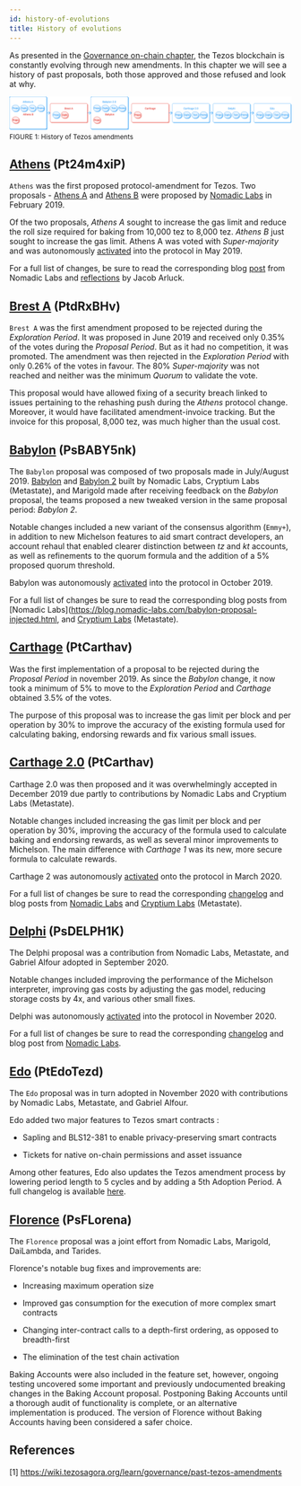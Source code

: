 ```yaml
---
id: history-of-evolutions
title: History of evolutions
---
```


As presented in the [Governance on-chain chapter](/tezos-basics/governance-on-chain), the Tezos blockchain is constantly evolving through new amendments. In this chapter we will see a history of past proposals, both those approved and those refused and look at why.

![](../../static/img/tezos-basics/history_of_tezos_amendement.svg)
<small className="figure">FIGURE 1: History of Tezos amendments</small>

## [Athens](https://www.tezosagora.org/proposal/1) (Pt24m4xiP)
`Athens` was the first proposed protocol-amendment for Tezos. Two proposals - [Athens A](https://www.tezosagora.org/proposal/1) and [Athens B](https://forum.tezosagora.org/t/athens-b-psd1ynubh/33) were proposed by [Nomadic Labs](https://blog.nomadic-labs.com/athens-our-proposals-for-the-first-voted-amendment.html) in February 2019.

Of the two proposals, _Athens A_ sought to increase the gas limit and reduce the roll size required for baking from 10,000 tez to 8,000 tez. _Athens B_ just sought to increase the gas limit. Athens A was voted with _Super-majority_ and was autonomously [activated](https://twitter.com/TezosAgoraBot/status/1133901612790034432?s=20) into the protocol in May 2019.

For a full list of changes, be sure to read the corresponding blog [post](https://blog.nomadic-labs.com/athens-proposals-injected.html) from Nomadic Labs and [reflections](https://medium.com/tqtezos/reflecting-on-athens-the-first-self-amendment-of-tezos-4791ab3b1de1) by Jacob Arluck. 

## [Brest A](https://www.tezosagora.org/proposal/3) (PtdRxBHv)

`Brest A` was the first amendment proposed to be rejected during the _Exploration Period_. It was proposed in June 2019 and received only 0.35% of the votes during the _Proposal Period_. But as it had no competition, it was promoted. The amendment was then rejected in the _Exploration Period_ with only 0.26% of the votes in favour. The 80% _Super-majority_ was not reached and neither was the minimum _Quorum_ to validate the vote.

This proposal would have allowed fixing of a security breach linked to issues pertaining to the rehashing push during the _Athens_ protocol change. Moreover, it would have facilitated amendment-invoice tracking. But the invoice for this proposal, 8,000 tez, was much higher than the usual cost.

## [Babylon](https://www.tezosagora.org/proposal/5) (PsBABY5nk)

The `Babylon` proposal was composed of two proposals made in July/August 2019. [Babylon](https://www.tezosagora.org/proposal/4) and [Babylon 2](https://www.tezosagora.org/proposal/5) built by Nomadic Labs, Cryptium Labs (Metastate), and Marigold made after receiving feedback on the _Babylon_ proposal, the teams proposed a new tweaked version in the same proposal period: _Babylon 2_.

Notable changes included a new variant of the consensus algorithm (`Emmy+`), in addition to new Michelson features to aid smart contract developers, an account rehaul that enabled clearer distinction between _tz_ and _kt_ accounts, as well as refinements to the quorum formula and the addition of a 5% proposed quorum threshold.

Babylon was autonomously [activated](https://twitter.com/adrian_brink/status/1185137422432161792?s=20) into the protocol in October 2019.

For a full list of changes be sure to read the corresponding blog posts from [Nomadic Labs](https://blog.nomadic-labs.com/babylon-proposal-injected.html, and [Cryptium Labs](https://medium.com/metastatedev/on-babylon2-0-1-58058d9d2106) (Metastate). 

## [Carthage](https://www.tezosagora.org/proposal/6) (PtCarthav)

Was the first implementation of a proposal to be rejected during the _Proposal Period_ in november 2019. As since the _Babylon_ change, it now took a minimum of 5% to move to the _Exploration Period_ and _Carthage_ obtained 3.5% of the votes.

The purpose of this proposal was to increase the gas limit per block and per operation by 30% to improve the accuracy of the existing formula used for calculating baking, endorsing rewards and fix various small issues.

## [Carthage 2.0](https://www.tezosagora.org/proposal/7) (PtCarthav)
Carthage 2.0 was then proposed and it was overwhelmingly accepted in December 2019 due partly to contributions by Nomadic Labs and Cryptium Labs (Metastate).

Notable changes included increasing the gas limit per block and per operation by 30%, improving the accuracy of the formula used to calculate baking and endorsing rewards, as well as several minor improvements to Michelson. The main difference with _Carthage 1_ was its new, more secure formula to calculate rewards.

Carthage 2 was autonomously [activated](https://twitter.com/tezos/status/1235590757416751105?s=20) onto the protocol in March 2020.

For a full list of changes be sure to read the corresponding [changelog](https://tezos.gitlab.io/protocols/006_carthage.html#changelog) and blog posts from [Nomadic Labs](https://blog.nomadic-labs.com/carthage-changelog-and-testnet.html) and [Cryptium Labs](https://medium.com/metastatedev/updating-the-potential-carthage-proposal-and-resetting-the-carthagenet-test-network-f413a792571f) (Metastate). 

## [Delphi](https://www.tezosagora.org/proposal/8) (PsDELPH1K)
The Delphi proposal was a contribution from Nomadic Labs, Metastate, and Gabriel Alfour adopted in September 2020.

Notable changes included improving the performance of the Michelson interpreter, improving gas costs by adjusting the gas model, reducing storage costs by 4x, and various other small fixes.

Delphi was autonomously [activated](https://twitter.com/tezos/status/1326877616322859009?s=20) into the protocol in November 2020.

For a full list of changes be sure to read the corresponding [changelog](https://blog.nomadic-labs.com/delphi-changelog.html#007-delphi-changelog) and blog post from [Nomadic Labs](https://blog.nomadic-labs.com/delphi-official-release.html).

## [Edo](https://www.tezosagora.org/proposal/9) (PtEdoTezd)
The `Edo` proposal was in turn adopted in November 2020 with contributions by Nomadic Labs, Metastate, and Gabriel Alfour.

Edo added two major features to Tezos smart contracts :

* Sapling and BLS12-381 to enable privacy-preserving smart contracts

* Tickets for native on-chain permissions and asset issuance

Among other features, Edo also updates the Tezos amendment process by lowering period length to 5 cycles and by adding a 5th Adoption Period. A full changelog is available [here](https://tezos.gitlab.io/protocols/008_edo.html).

## [Florence](https://www.tezosagora.org/proposal/11) (PsFLorena)
The `Florence` proposal was a joint effort from Nomadic Labs, Marigold, DaiLambda, and Tarides.

Florence's notable bug fixes and improvements are:

* Increasing maximum operation size

* Improved gas consumption for the execution of more complex smart contracts

* Changing inter-contract calls to a depth-first ordering, as opposed to breadth-first

* The elimination of the test chain activation
  
Baking Accounts were also included in the feature set, however, ongoing testing uncovered some important and previously undocumented breaking changes in the Baking Account proposal. Postponing Baking Accounts until a thorough audit of functionality is complete, or an alternative implementation is produced. The version of Florence without Baking Accounts having been considered a safer choice.

## References 

[1] https://wiki.tezosagora.org/learn/governance/past-tezos-amendments

